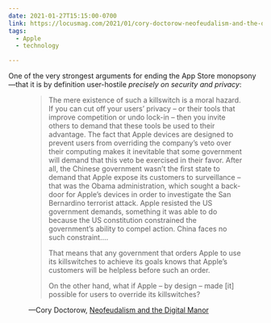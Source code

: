 ```yaml
---
date: 2021-01-27T15:15:00-0700
link: https://locusmag.com/2021/01/cory-doctorow-neofeudalism-and-the-digital-manor/
tags:
  - Apple
  - technology

---
```


One of the very strongest arguments for ending the App Store monopsony—that it is by definition user-hostile *precisely on security and privacy*:

<figure class='quotation'>

> The mere existence of such a killswitch is a moral hazard. If you can cut off your users’ privacy – or their tools that improve competition or undo lock-in – then you invite others to demand that these tools be used to their advantage. The fact that Apple devices are designed to prevent users from overriding the company’s veto over their computing makes it inevitable that some gov­ernment will demand that this veto be exercised in their favor. After all, the Chinese government wasn’t the first state to demand that Apple expose its customers to surveillance – that was the Obama administration, which sought a back-door for Apple’s devices in order to investigate the San Bernardino terrorist attack. Apple resisted the US government demands, something it was able to do because the US constitution constrained the government’s ability to compel action. China faces no such constraint.…
> 
> That means that any government that orders Apple to use its killswitches to achieve its goals knows that Apple’s customers will be helpless before such an order.
> 
> On the other hand, what if Apple – by design – made \[it] possible for users to override its killswitches?

<figcaption>—Cory Doctorow, <a href="{{link}}">Neofeudalism and the Digital Manor</a></figcaption>
</figure>